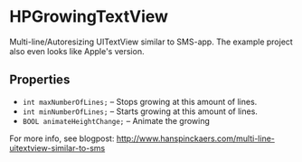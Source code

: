HPGrowingTextView
=================

Multi-line/Autoresizing UITextView similar to SMS-app. The example project also even looks like Apple's version.

Properties
----------
* `int maxNumberOfLines;` – Stops growing at this amount of lines.
* `int minNumberOfLines;` – Starts growing at this amount of lines.
* `BOOL animateHeightChange;` – Animate the growing

For more info, see blogpost: http://www.hanspinckaers.com/multi-line-uitextview-similar-to-sms